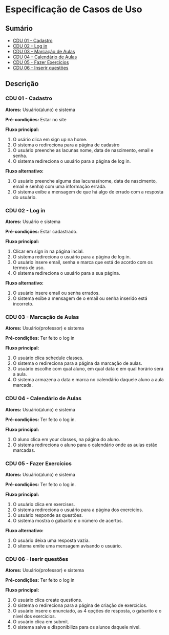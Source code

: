 # Especificação de Casos de Uso

## Sumário

- [CDU 01 - Cadastro](#cdu-01---cadastro)
- [CDU 02 - Log in](#cdu-02---log-in)
- [CDU 03 - Marcação de Aulas](#cdu-03---marcação-de-aulas)
- [CDU 04 - Calendário de Aulas](#cdu-04---calendário-de-aulas)
- [CDU 05 - Fazer Exercícios](#cdu-05---fazer-exercícios)
- [CDU 06 - Inserir questões](#cdu-10---inserir-questões)

## Descrição
### CDU 01 - Cadastro
**Atores:** Usuário(aluno) e sistema

**Pré-condições:** Estar no site

**Fluxo principal:**
1. O usário clica em sign up na home.
2. O sistema o redireciona para a página de cadastro
3. O usuário preenche as lacunas nome, data de nascimento, email e senha.
4. O sistema redireciona o usuário para a página de log in.

**Fluxo alternativo:**
1. O usuário preenche alguma das lacunas(nome, data de nascimento, email e senha) com uma informação errada.
2. O sistema exibe a mensagem de que há algo de errado com a resposta do usuário.
   
### CDU 02 - Log in
**Atores:** Usuário e sistema

**Pré-condições:** Estar cadastrado.

**Fluxo principal:**
1. Clicar em sign in na página incial.
2. O sistema redireciona o usuário para a página de log in.
3. O usuário insere email, senha e marca que está de acordo com os termos de uso.
5. O sistema redireciona o usuário para a sua página.

**Fluxo alternativo:**
1. O usuário insere email ou senha errados.
2. O sistema exibe a mensagem de o email ou senha inserido está incorreto.

### CDU 03 - Marcação de Aulas
**Atores:** Usuário(professor) e sistema

**Pré-condições:** Ter feito o log in

**Fluxo principal:**
1. O usuário clica schedule classes.
2. O sistema o redireciona para a página da marcação de aulas.
3. O usuário escolhe com qual aluno, em qual data e em qual horário será a aula.
4. O sistema armazena a data e marca no calendário daquele aluno a aula marcada.

### CDU 04 - Calendário de Aulas
**Atores:** Usuário(aluno) e sistema

**Pré-condições:** Ter feito o log in.

**Fluxo principal:**
1. O aluno clica em your classes, na página do aluno.
2. O sistema redireciona o aluno para o calendário onde as aulas estão marcadas.

### CDU 05 - Fazer Exercícios
**Atores:** Usuário(aluno) e sistema

**Pré-condições:** Ter feito o log in.

**Fluxo principal:**
1. O usuário clica em exercises.
2. O sistema redireciona o usuário para a página dos exercícios.
3. O usuário responde as questões.
4. O sistema mostra o gabarito e o número de acertos.

**Fluxo alternativo:**
1. O usuário deixa uma resposta vazia.
2. O sitema emite uma mensagem avisando o usuário.

### CDU 06 - Iserir questões
**Atores:** Usuário(professor) e sistema

**Pré-condições:** Ter feito o log in

**Fluxo principal:**
1. O usuário clica create questions.
2. O sistema o redireciona para a página de criação de exercícios.
3. O usuário insere o enunciado, as 4 opções de resposta, o gabarito e o nível dos exercícios.
4. O usuário clica em submit.
5. O sistema salva e disponibiliza para os alunos daquele nível.
